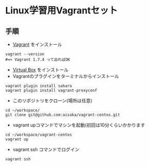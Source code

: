 Linux学習用Vagrantセット
===

手順
---

+ [Vagrant](http://www.vagrantup.com/downloads.html) をインストール

~~~
vagrant --version
#=> Vagrant 1.7.4 って出ればOK
~~~

+ [Virtual Box](https://www.virtualbox.org/wiki/Downloads) をインストール
+ Vagrantのプラグインをターミナルからインストール

~~~
vagrant plugin install sahara
vagrant plugin install vagrant-proxyconf
~~~

+ このリポジトリをクローン(場所は任意)

~~~
cd ~/workspace/
git clone git@github.com:aisaka/vagrant-centos.git
~~~

+ vagrant upコマンドでマシンを起動(初回は10分くらいかかります

~~~
cd ~/workspace/vagrant-centos
vagrant up
~~~

+ vagrant ssh コマンドでログイン

~~~
vagrant ssh
~~~
